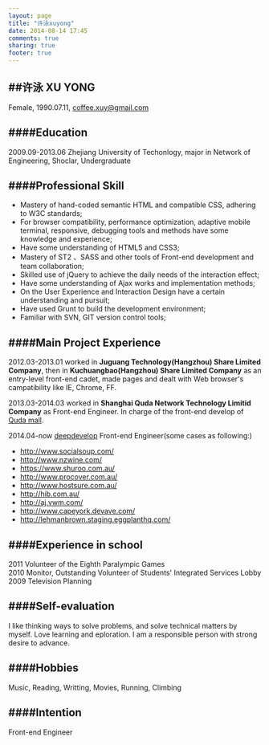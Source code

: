 ```yaml
---
layout: page
title: "许泳xuyong"
date: 2014-08-14 17:45
comments: true
sharing: true
footer: true
---
```


##许泳  XU YONG
----

Female, 1990.07.11, <coffee.xuy@gmail.com>


####Education
----
       
2009.09-2013.06 Zhejiang University of Techonlogy, major in Network of Engineering, Shoclar, Undergraduate

####Professional Skill
----

*	Mastery of hand-coded semantic HTML and compatible CSS, adhering to W3C standards;    
*	For browser compatibility, performance optimization, adaptive mobile terminal, responsive, debugging tools and methods have some knowledge and experience;    
*	Have some understanding of HTML5 and CSS3;    
*	Mastery of ST2 、SASS and other tools of Front-end development and team collaboration;    
*	Skilled use of jQuery to achieve the daily needs of the interaction effect;    
*	Have some understanding of Ajax works and implementation methods;    
*	On the User Experience and Interaction Design have a certain understanding and pursuit;   
*	Have used Grunt to build the development environment;    
*	Familiar with SVN, GIT version control tools;

####Main Project Experience
----

2012.03-2013.01 worked in **Juguang Technology(Hangzhou) Share Limited Company**, then in **Kuchuangbao(Hangzhou) Share Limited Company** as an entry-level front-end cadet, made pages and dealt with Web browser's campatibility like IE, Chrome, FF.

2013.03-2014.03 worked in **Shanghai Quda Network Technology Limitid Company** as Front-end Engineer. In charge of the front-end develop of [Quda mall](http://3d414.com/new/).

2014.04-now [deepdevelop](http://deepdevelop.com/) Front-end Engineer(some cases as following:)
  
*	<http://www.socialsoup.com/>
*	<http://www.nzwine.com/> 
*	<https://www.shuroo.com.au/>
*	<http://www.procover.com.au/>
*	<http://www.hostsure.com.au/>
*	<http://hib.com.au/>
*	<http://aj.vwm.com/>
*	<http://www.capeyork.devave.com/>
*	<http://lehmanbrown.staging.eggplanthq.com/>

####Experience in school
----
2011 Volunteer of the Eighth Paralympic Games    
2010 Monitor, Outstanding Volunteer of Students' Integrated Services Lobby    
2009 Television Planning


####Self-evaluation
----
I like thinking ways to solve problems, and solve technical matters by myself. Love learning and eploration. I am a responsible person with strong desire to advance.

####Hobbies
----
Music, Reading, Writting, Movies, Running, Climbing

####Intention
----
Front-end Engineer

